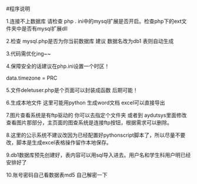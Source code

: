 #程序说明

1.连接不上数据库 请检查 php . ini中的mysql扩展是否开启。检查php下的ext文件夹中是否有mysql扩展dll

2.检查 mysql.php是否为你当前数据库 建议 数据名改为db1 表则自动生成

3.代码需优化ing~~

4.保障安全的话建议在php.ini设置一个时区！

data.timezone = PRC

5.文件deletuser.php是个页面可以封装成函数 后期可能！

6.生成本地文件 这里可能用python 生成word文档 excel可以直接导出

7.图片查看系统是有ftp驱动的 你可以去指定个文件夹 或者到 aydutsys里面修改查看图片那部分，主页面的图查系统是连接ftp按钮，根据需求可以删除。

8.这里的公示系统不建议改因为已经配置好pythonscript脚本了，所以尽量不要改，脚本是生成excel表格操作留作本地保存。

9.db1数据库预先创建好，表内容可以用sql导入进去。用户名和学生科用户明已经安排好了

10.账号密码自己看数据表md5 自己解密一下
